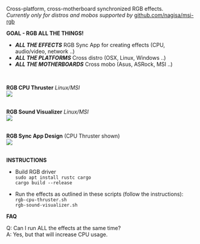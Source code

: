 Cross-platform, cross-motherboard synchronized RGB effects.<br>
<i>Currently only for distros and mobos supported by</i> [github.com/nagisa/msi-rgb](https://github.com/nagisa/msi-rgb)

<b>GOAL - RGB ALL THE THINGS!</b>

- <b><i>ALL THE EFFECTS</i></b> RGB Sync App for creating effects (CPU, audio/video, network ..)
- <b><i>ALL THE PLATFORMS</i></b> Cross distro (OSX, Linux, Windows ..)
- <b><i>ALL THE MOTHERBOARDS</i></b> Cross mobo (Asus, ASRock, MSI ..)
<br>


<b>RGB CPU Thruster</b> <i>Linux/MSI</i><br>
![](http://standard3d.com/assets/img/rgb-cpu-thruster.gif)<br><br>

<b>RGB Sound Visualizer</b> <i>Linux/MSI</i><br>
![](http://standard3d.com/assets/img/rgb-sound.gif)<br><br>

<b>RGB Sync App Design</b> (CPU Thruster shown)<br>
![](http://standard3d.com/assets/img/rgb-gui-placeholder4.gif)<br><br>


<b>INSTRUCTIONS</b>

- Build RGB driver<br>
  `sudo apt install rustc cargo`<br>
  `cargo build --release`<br>
  
- Run the effects as outlined in these scripts (follow the instructions):<br>
  `rgb-cpu-thruster.sh`<br>
  `rgb-sound-visualizer.sh`
  
<b>FAQ</b>

Q: Can I run ALL the effects at the same time?<br>
A: Yes, but that will increase CPU usage.

